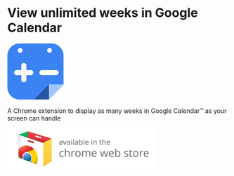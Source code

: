 # View unlimited weeks in Google Calendar
![image](icons/icon-128x128.png)

A Chrome extension to display as many weeks in Google Calendar™ as your screen can handle

[![image](assets/ChromeWebStore_Badge_v2_340x96.png)](https://chrome.google.com/webstore/detail/gcal-unlimited-weeks/kppipnjcfidhlpgckimgaifilmkolokj)

